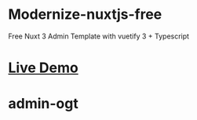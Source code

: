 # Modernize-nuxtjs-free
Free Nuxt 3 Admin Template with vuetify 3 + Typescript
# <a href="https://modernize-nuxtjs-free.netlify.app">Live Demo </a>
# admin-ogt
